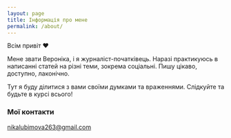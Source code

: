 ```yaml
---
layout: page
title: Інформація про мене
permalink: /about/
---
```


Всім привіт &#10084;

Мене звати Вероніка, і я журналіст-початківець. 
Наразі практикуюсь в написанні статей на різні теми, зокрема соціальні. 
Пишу цікаво, доступно, лаконічно. 

Тут я буду ділитися з вами своїми думками та враженнями.
Слідкуйте та будьте в курсі всього! 

### Мої контакти

[nikalubimova263@gmail.com](mailto:nikalubimova263@gmail.com)
